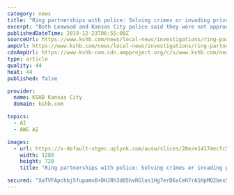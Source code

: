 ```yaml
---
category: news
title: "Ring partnerships with police: Solving crimes or invading privacy?"
excerpt: "Both Leawood and Kansas City police said they were not approached about that. A 2016 promotional video for Amazon Rekognition says it delivers \"high quality person tracking.\" It's a concept the ACLU finds extremely disturbing. \"Facial recognition has the ..."
publishedDateTime: 2019-12-23T06:55:00Z
sourceUrl: https://www.kshb.com/news/local-news/investigations/ring-partnerships-with-police-solving-crimes-or-invading-privacy
ampUrl: https://www.kshb.com/news/local-news/investigations/ring-partnerships-with-police-solving-crimes-or-invading-privacy?_amp=true
cdnAmpUrl: https://www-kshb-com.cdn.ampproject.org/c/s/www.kshb.com/news/local-news/investigations/ring-partnerships-with-police-solving-crimes-or-invading-privacy?_amp=true
type: article
quality: 44
heat: 44
published: false

provider:
  name: KSHB Kansas City
  domain: kshb.com

topics:
  - AI
  - AWS AI

images:
  - url: https://x-default-stgec.uplynk.com/ausw/slices/28e/e14174ecfc5d469285bc97a89e713431/28e09d7aaaea4ecfbeb40c9762fed07c/poster_c95d0f683b864fcfbd8613e9f4a85434.jpg
    width: 1280
    height: 720
    title: "Ring partnerships with police: Solving crimes or invading privacy?"

secured: "XaTVFApchbj5fupamvB+DHJRh3d05hvRGlos1Hg7erD6xCeH7rA1HpMQ2bexSdAlEzpH/PvIf2ZFzcEESqIZgEY0Wm35wasg6xNGGduvOwaKPvnfrh5OiJQXpdRWUdrX+cR3G2FBG1Upu5Sjstm/qc41UBG8gqA/+wkhMdy9KavJ4kBQymhB8PeeV4xW2yhK0qTb4BOsTKJmiTP/RyZhWasX+Qre4xywpqUK9qCZ5eE/jvwoa21255+e+AqHpQcmQUJMYGpnXP/m0ZforYVngcXZ3Giq2tyFV1qqRac+AVE=;lJye2H7mh75jdOlrgI1O6w=="
---
```


